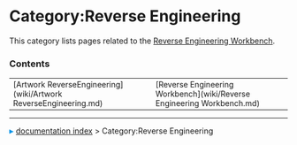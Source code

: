 # Category:Reverse Engineering
This category lists pages related to the [Reverse Engineering Workbench](Reverse_Engineering_Workbench.md).

### Contents

|     |     |     |
| --- | --- | --- |
| [Artwork ReverseEngineering](wiki/Artwork ReverseEngineering.md) | [Reverse Engineering Workbench](wiki/Reverse Engineering Workbench.md) |



---
![](images/Right_arrow.png) [documentation index](../README.md) > Category:Reverse Engineering
